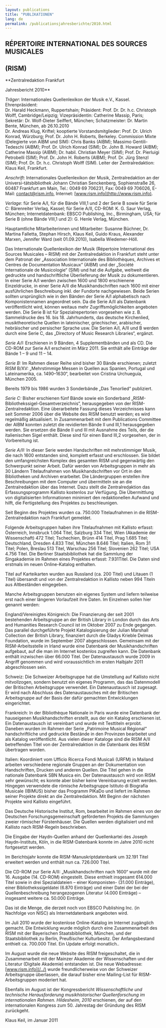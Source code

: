 ```yaml
---
layout: publications
title: "PUBLIKATIONEN"
lang: de
permalink: /publicationsjahresberichte/2010.html
---
```


## RÉPERTOIRE INTERNATIONAL DES SOURCES MUSICALES 

## (RISM)

**Zentralredaktion Frankfurt  
  
Jahresbericht 2010**

_Träger_: Internationales Quellenlexikon der Musik e.V., Kassel. Ehrenpräsident:  
Dr. Harald Heckmann, Ruppertshain; Präsident: Prof. Dr. Dr. h.c. Christoph Wolff, Cambridge/Leipzig; Vizepräsidentin: Catherine Massip, Paris; Sekretär: Dr. Wolf-Dieter Seiffert, München; Schatzmeister: Dr. Martin Bente, München, ab 26.10.2010  
Dr. Andreas Klug, Kriftel; kooptierte Vorstandsmitglieder: Prof. Dr. Ulrich Konrad, Würzburg; Prof. Dr. John H. Roberts, Berkeley. Commission Mixte (Delegierte von AIBM und SIM): Chris Banks (AIBM); Massimo Gentili-Tedeschi (AIBM); Prof. Dr. Ulrich Konrad (SIM); Dr. John B. Howard (AIBM); Catherine Massip (AIBM); Dr. habil. Christian Meyer (SIM); Prof. Dr. Pierluigi Petrobelli (SIM); Prof. Dr. John H. Roberts (AIBM); Prof. Dr. Jürg Stenzl (SIM); Prof. Dr. Dr. h.c. Christoph Wolff (SIM). Leiter der Zentralredaktion: Klaus Keil, Frankfurt.

_Anschrift_: Internationales Quellenlexikon der Musik, Zentralredaktion an der Universi-tätsbibliothek Johann Christian Senckenberg, Sophienstraße 26, 60487 Frankfurt am Main, Tel.: 0049 69 706231, Fax: 0049 69 706026, E-Mail: contact@rism.info, Internet: [www.rism.info](http://www.rism.info).

_Verlage_: für Serie A/I, für die Bände VIII,1 und 2 der Serie B sowie für Serie C: Bären­reiter Verlag, Kassel; für Serie A/II, CD-ROM: K. G. Saur Verlag, München; Internetda­­tenbank: EBSCO Publishing, Inc., Birmingham, USA; für Serie B (ohne Bände VIII,1 und 2): G. Henle Verlag, München.

Hauptamtliche Mitarbeiterinnen und Mitarbeiter: Susanne Büchner, Dr. Martina Falletta, Stephan Hirsch, Klaus Keil, Guido Kraus, Alexander Marxen, Jennifer Ward (seit 01.09.2010), Isabella Wiedemer-Höll.

Das Internationale Quellenlexikon der Musik (Répertoire International des Sources Musicales – RISM) mit der Zentralredaktion in Frankfurt steht unter dem Patronat der „Association Internationale des Bibliothèques, Archives et Centres de Documentation Musicaux“ (AIBM) und der „Société Internationale de Musicologie“ (SIM) und hat die Aufgabe, weltweit die gedruckte und handschriftliche Überlieferung der Musik zu doku­mentieren. In einer Serie A/I werden zwischen 1600 und 1800 erschienene Einzeldrucke, in einer Serie A/II die Musikhandschriften nach 1600 mit einer ausführlichen Beschreibung inkl. der Fundorte nachgewiesen. Beide Serien sollten ursprünglich wie in den Bänden der Serie A/I alphabetisch nach Komponistennamen angeordnet sein. Da die Serie A/II als Datenbank veröffentlicht wird, können weitaus mehr Zugriffsmöglichkeiten angeboten werden. Die Serie B ist für Spezialrepertorien vorgesehen wie z. B. Sammeldrucke des 16. bis 18. Jahrhunderts, das deutsche Kirchenlied, musiktheoretische Quellen in lateinischer, griechischer, arabischer, hebräischer und persischer Sprache usw. Die Serien A/I, A/II und B werden durch eine Serie C, das „Directory of Music Research Libraries“, ergänzt.

_Serie A/I:_ Erschienen in 9 Bänden, 4 Supplementbänden und als CD. Die CD-ROM zur Serie A/I erscheint im März 2011. Sie enthält alle Einträge der Bände 1 – 9 und 11 – 14.

_Serie B:_ Im Rahmen dieser Reihe sind bisher 30 Bände erschienen; zuletzt RISM B/XV: „Mehrstimmige Messen in Quellen aus Spanien, Portugal und Lateinamerika, ca. 1490–1630“, bearbeitet von Cristina Urchueguía, München 2005.

Bereits 1979 bis 1986 wurden 3 Sonderbände „Das Tenorlied“ publiziert.

_Serie C:_ Bisher erschienen fünf Bände sowie ein Sonderband „RISM-Bibliothekssigel-Gesamtverzeichnis“, herausgegeben von der RISM-Zentralredaktion. Eine überarbeitete Fassung dieses Verzeichnisses kann seit Sommer 2006 über die Website des RISM benutzt werden; es wird regelmäßig aktualisiert. In Zusammenarbeit mit dem Publica­tions Committee der AIBM konnten zuletzt die revidierten Bände II und III,1 herausge­geben werden. Sie ersetzen die Bände II und III mit Ausnahme des Teils, der die italieni­schen Sigel enthält. Diese sind für einen Band III,2 vorgesehen, der in Vorbereitung ist.

_Serie A/II:_ In dieser Serie werden Handschriften mit mehrstimmiger Musik, die nach 1600 entstanden sind, komplett erfasst und erschlossen. Sie bildet den umfangreichsten Komplex des gesamten RISM und gegenwärtig den Schwerpunkt seiner Arbeit. Dafür werden von Arbeitsgruppen in mehr als 30 Ländern Titelaufnahmen von Musikhand­schriften vor Ort in den Bibliotheken und Archiven erarbeitet. Die Ländergruppen erstel­len ihre Beschreibungen mit dem Computer und übermitteln sie an die Zentralredaktion über das Internet. Dazu stellt die Zentralredaktion das Erfassungsprogramm Kallisto kostenlos zur Verfügung. Die Übermittlung von digitalisierten Informationen minimiert den redaktionellen Aufwand und hilft, die Fertigstellung des Projektes zu beschleunigen.

Seit Beginn des Projektes wurden ca. 750.000 Titelaufnahmen in die RISM-Zentral­redaktion nach Frankfurt gemeldet.

Folgende Arbeitsgruppen haben ihre Titelaufnahmen mit Kallisto erfasst: Österreich, Innsbruck 1.064 Titel, Salzburg 334 Titel, Wien (Akademie der Wissenschaft) 472 Titel; Tschechien, Brünn 414 Titel, Prag 1.685 Titel; Deutschland, Dresden 4.833 Titel, München 8.646 Titel; Italien, Rom 31 Titel; Polen, Breslau 513 Titel, Warschau 256 Titel; Slovenien 262 Titel; USA 4.756 Titel. Die Berliner Staatsbibliothek hat die Sammlung der Singakademie im Rahmen eines Projektes erfasst: 7.931Titel. Die Daten sind erstmals im neuen Online-Katalog enthalten.

Titel auf Karteikarten wurden aus Russland (ca. 200 Titel) und Litauen (1 Titel) übersandt und von der Zentralredaktion in Kallisto neben 994 Titeln aus Altbeständen eingegeben.

Manche Arbeitsgruppen benutzen ein eigenes System und liefern teilweise erst nach einer längeren Vorlaufzeit ihre Daten. Im Einzelnen sollen hier genannt werden:

England/Vereinigtes Königreich: Die Finanzierung der seit 2001 bestehenden Arbeits­gruppe an der British Library in London durch das Arts and Humanities Research Coun­cil ist im Oktober 2007 zu Ende gegangen. Das parallel durchgeführte Projekt Katalogi­sierung der Julian Marshall Collection der British Library, finanziert durch die Gladys Krieble Delmas Foundation, wurde im September 2007 abgeschlossen. Gemeinsam mit der RISM-Arbeitsstelle in Irland wurde eine Datenbank der Musikhandschriften aufge­baut, auf die man im Internet kostenlos zugreifen kann. Die Datenbank enthält inzwischen über 66.000 Titel. Der Datenaustausch wurde 2009 in Angriff genommen und wird voraussichtlich im ersten Halbjahr 2011 abgeschlossen sein.

Schweiz: Die Schweizer Arbeitsgruppe hat die Umstellung auf Kallisto nicht mitvollzogen, sondern benutzt ein eigenes Programm, das das Datenmodell der Britischen Arbeitsgruppe verwendet. Ein Datenaustausch ist zugesagt. Er wird nach Abschluss des Datenaustausches mit der Britischen Arbeitsgruppe auf der Basis der dafür gemachten Entwicklungen eingerichtet.

Frankreich: In der Bibliothèque Nationale in Paris wurde eine Datenbank der haus­eigenen Musikhandschriften erstellt, aus der ein Katalog erschienen ist. Ein Datenaus­tausch ist vereinbart und wurde mit Testtiteln erprobt. Daneben wurden im Rahmen der Serie „Patrimoine Musical Régional“ handschriftliche und gedruckte Bestände in den Provinzen bearbeitet und als Katalog veröffentlicht. Aus vielen dieser Kataloge sind die RISM A/II betreffenden Titel von der Zentralredaktion in die Datenbank des RISM über­tragen worden.

Italien: Koordiniert vom Ufficio Ricerca Fondi Musicali (URFM) in Mailand arbeiten verschiedene regionale Gruppen an der Dokumentation von Handschriften, Drucken und anderen Quellen. Die Titel gehen in die nationale Datenbank SBN Musica ein. Der Datenaustausch wird von RISM sehr gewünscht; es konnte aber bisher keine Verein­barung erzielt werden. Hingegen verwendete die römische Arbeitsgruppe Istituto di Bio­grafia Musicale (IBIMUS) bisher das Programm PIKaDo und liefert im Rahmen seiner Projekte direkt an die Zentralredaktion. Mit Beginn der nächsten Projekte wird Kallisto eingeführt.

Das Deutsche Historische Institut, Rom, bearbeitet im Rahmen eines von der Deutschen Forschungsgemeinschaft geförderten Projekts die Sammlungen zweier römischer Fürstenhäuser. Die Quellen werden digitalisiert und mit Kallisto nach RISM-Regeln beschrieben.

Die Eingabe der Haydn-Quellen anhand der Quellenkartei des Joseph Haydn-Instituts, Köln, in die RISM-Datenbank konnte im Jahre 2010 nicht fortgesetzt werden.

Im Berichtsjahr konnte die RISM-Manuskriptdatenbank um 32.191 Titel erweitert werden und enthält nun ca. 726.000 Titel.

Die CD-ROM zur Serie A/II: „Musikhandschriften nach 1600“ wurde mit der 16. Ausgabe (14. CD-ROM) eingestellt. Diese enthielt insgesamt 614.000 Titel sowie in drei Spezialdateien – einer Komponisten- (31.000 Einträge), einer Bibliothekssigeldatei (6.870 Einträge) und einer Datei der bei der Quellenbeschreibung herangezogenen Literatur (4.000 Einträge) – insgesamt weitere ca. 50.000 Einträge.

Das ist die Menge, die derzeit noch von EBSCO Publishing Inc. (in Nachfolge von NISC) als Internetdatenbank angeboten wird.

Im Juli 2010 wurde der kostenlose Online-Katalog im Internet zugänglich gemacht. Die Entwicklung wurde möglich durch eine Zusammenarbeit des RISM mit der Bayerischen Staatsbibliothek, München, und der Staatsbibliothek zu Berlin, Preußischer Kulturbesitz. Der Anfangsbestand enthielt ca. 700.000 Titel. Ein Update erfolgt monatlich..

Im August wurde die neue Website des RISM freigeschaltet, die in Zusammenarbeit mit der Mainzer Akademie der Wissenschaften und der Literatur (Digitale Akademie) entstanden ist. Die neue Webadresse: [www.rism.info](/../) wurde freundlicherweise von der Schweizer Arbeitsgruppe überlassen, die darauf bisher eine Mailing-List für RISM-Arbeitsgruppen moderiert hat.

Ebenfalls im August ist der Kongressbericht _Wissenschaftliche und technische Herausforderung musikhistorischer Quellenforschung im internationalen Rahmen. Hildesheim, 2010_ erschienen, der auf den internationalen Kongress zum 50. Jahrestag der Gründung des RISM zurückgeht.

Klaus Keil, im Januar 2011